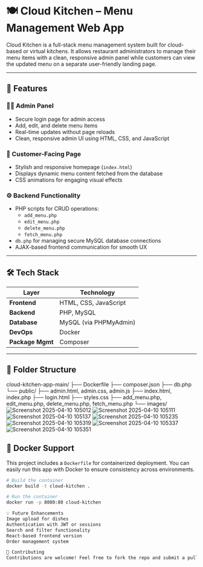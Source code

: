 # 🍽️ Cloud Kitchen – Menu Management Web App

Cloud Kitchen is a full-stack menu management system built for cloud-based or virtual kitchens. It allows restaurant administrators to manage their menu items with a clean, responsive admin panel while customers can view the updated menu on a separate user-friendly landing page.

---

## 🚀 Features

### 👨‍💼 Admin Panel
- Secure login page for admin access
- Add, edit, and delete menu items
- Real-time updates without page reloads
- Clean, responsive admin UI using HTML, CSS, and JavaScript

### 🍴 Customer-Facing Page
- Stylish and responsive homepage (`index.html`)
- Displays dynamic menu content fetched from the database
- CSS animations for engaging visual effects

### ⚙️ Backend Functionality
- PHP scripts for CRUD operations:
  - `add_menu.php`
  - `edit_menu.php`
  - `delete_menu.php`
  - `fetch_menu.php`
- `db.php` for managing secure MySQL database connections
- AJAX-based frontend communication for smooth UX

---

## 🛠️ Tech Stack

| Layer         | Technology             |
|---------------|-------------------------|
| **Frontend**  | HTML, CSS, JavaScript   |
| **Backend**   | PHP, MySQL              |
| **Database**  | MySQL (via PHPMyAdmin)  |
| **DevOps**    | Docker                  |
| **Package Mgmt** | Composer              |

---

## 📁 Folder Structure
cloud-kitchen-app-main/
├── Dockerfile
├── composer.json
├── db.php
└── public/
    ├── admin.html, admin.css, admin.js
    ├── index.html, index.php
    ├── login.html
    ├── styles.css
    ├── add_menu.php, edit_menu.php, delete_menu.php, fetch_menu.php
    └── images/
![Screenshot 2025-04-10 105012](https://github.com/user-attachments/assets/ca344a41-2a42-4bdb-9ef1-5ff286a43710)
![Screenshot 2025-04-10 105111](https://github.com/user-attachments/assets/ac2b837f-9f47-4c35-bd76-d64848465df8)
![Screenshot 2025-04-10 105137](https://github.com/user-attachments/assets/aae2b93a-5653-4f34-9a29-32a6ee568a5c)
![Screenshot 2025-04-10 105235](https://github.com/user-attachments/assets/21355137-0c5f-4140-a49a-f9030c03c690)
![Screenshot 2025-04-10 105319](https://github.com/user-attachments/assets/426418d8-4659-41e1-b1ef-f03bafaadabd)
![Screenshot 2025-04-10 105337](https://github.com/user-attachments/assets/a60c3552-0103-4e52-8691-03e87101ea3b)
![Screenshot 2025-04-10 105351](https://github.com/user-attachments/assets/980c5df9-53cb-4ae0-ac06-cca1b4b337a9)




## 🐳 Docker Support

This project includes a `Dockerfile` for containerized deployment. You can easily run this app with Docker to ensure consistency across environments.

```bash
# Build the container
docker build -t cloud-kitchen .

# Run the container
docker run -p 8080:80 cloud-kitchen

💡 Future Enhancements
Image upload for dishes
Authentication with JWT or sessions
Search and filter functionality
React-based frontend version
Order management system

🤝 Contributing
Contributions are welcome! Feel free to fork the repo and submit a pull request.
